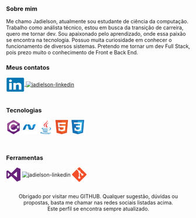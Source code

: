 ### Sobre mim

<p>
Me chamo Jadielson, atualmente sou estudante de ciência da computação. Trabalho como análista técnico, estou em busca da transição de carreira, quero me tornar dev. Sou apaixonado pelo aprendizado, onde essa paixão se encontra na tecnologia. Possuo muita curiosidade em conhecer o funcionamento de diversos sistemas. Pretendo me tornar um dev Full Stack, pois prezo muito o conhecimento de Front e Back End.
</p>

### Meus contatos
<a href="https://www.linkedin.com/in/jadielsonnunessouza/" target="_blank">
<img align="center" alt="jadielson-linkedin" height="40" width="50" src="https://raw.githubusercontent.com/devicons/devicon/master/icons/linkedin/linkedin-original.svg"/>
</a>

<a href="https://www.instagram.com/jadielsonnsouza1987/" target="_blank">
<img align="center" alt="jadielson-linkedin" height="40" width="40" src="https://upload.wikimedia.org/wikipedia/commons/thumb/a/a5/Instagram_icon.png/768px-Instagram_icon.png"/>
</a>

<br>
<br>

### Tecnologias
<p align="Left">
<img align="center" alt="jadielson-linkedin" height="40" width="40" src="https://raw.githubusercontent.com/devicons/devicon/master/icons/csharp/csharp-original.svg"/>
<img align="center" alt="jadielson-linkedin" height="40" width="40" src="https://raw.githubusercontent.com/devicons/devicon/master/icons/dot-net/dot-net-original.svg"/>
<img align="center" alt="jadielson-linkedin" height="40" width="40" src="https://raw.githubusercontent.com/devicons/devicon/master/icons/java/java-original.svg"/>
<img align="center" alt="jadielson-linkedin" height="40" width="40" src="https://raw.githubusercontent.com/devicons/devicon/master/icons/html5/html5-original.svg"/>
<img align="center" alt="jadielson-linkedin" height="40" width="40" src="https://raw.githubusercontent.com/devicons/devicon/master/icons/css3/css3-original.svg"/>
</P>

<br>

### Ferramentas
<p align="Left">
<img align="center" alt="jadielson-linkedin" height="40" width="40" src="https://raw.githubusercontent.com/devicons/devicon/master/icons/visualstudio/visualstudio-plain.svg"/>
<img align="center" alt="jadielson-linkedin" height="40" width="40" src="https://img.icons8.com/color/452/microsoft-sql-server.png"/>
<img align="center" alt="jadielson-linkedin" height="40" width="40" src="https://raw.githubusercontent.com/devicons/devicon/master/icons/git/git-original.svg"/>
</P>
  
<p align="center">
<br>
Obrigado por visitar meu GITHUB. Qualquer sugestão, dúvidas ou propostas, basta me chamar nas redes sociais listadas acima.<br>
Este perfil se encontra sempre atualizado.
<br>
</p>

<!--
**jadielsonnsouza/jadielsonnsouza** is a ✨ _special_ ✨ repository because its `README.md` (this file) appears on your GitHub profile.

Here are some ideas to get you started:

- 🔭 I’m currently working on ...
- 🌱 I’m currently learning ...
- 👯 I’m looking to collaborate on ...
- 🤔 I’m looking for help with ...
- 💬 Ask me about ...
- 📫 How to reach me: ...
- 😄 Pronouns: ...
- ⚡ Fun fact: ...
-->
